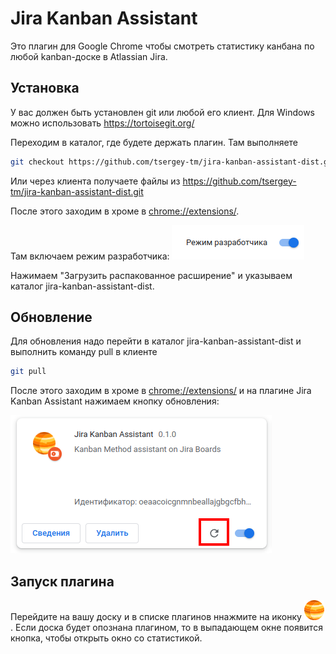 # Jira Kanban Assistant

Это плагин для Google Chrome чтобы смотреть статистику канбана по любой kanban-доске в Atlassian Jira.

## Установка

У вас должен быть установлен git или любой его клиент. Для Windows можно использовать https://tortoisegit.org/

Переходим в каталог, где будете держать плагин.
Там выполняете 
```bash
git checkout https://github.com/tsergey-tm/jira-kanban-assistant-dist.git
``` 
Или через клиента получаете файлы из https://github.com/tsergey-tm/jira-kanban-assistant-dist.git 

После этого заходим в хроме в [chrome://extensions/](chrome://extensions/).

Там включаем режим разработчика:
![](mode.png)

Нажимаем "Загрузить распакованное расширение" и указываем каталог jira-kanban-assistant-dist.

## Обновление

Для обновления надо перейти в каталог jira-kanban-assistant-dist 
и выполнить команду pull в клиенте
```bash
git pull
```

После этого заходим в хроме в [chrome://extensions/](chrome://extensions/) 
и на плагине Jira Kanban Assistant нажимаем кнопку обновления: 

![](reload.png)

## Запуск плагина

Перейдите на вашу доску и в списке плагинов ннажмите на иконку ![](icon_32.png).
Если доска будет опознана плагином, то в выпадающем окне появится кнопка, 
чтобы открыть окно со статистикой. 
